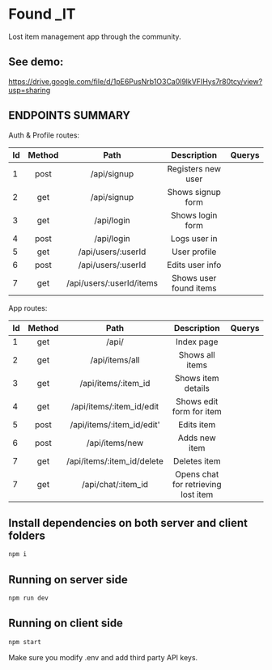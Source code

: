 # Found _IT
Lost item management app through the community.

## See demo: 
https://drive.google.com/file/d/1pE6PusNrb1O3Ca0l9lkVFIHys7r80tcy/view?usp=sharing

## ENDPOINTS SUMMARY

Auth & Profile routes:

|Id | Method  |  Path                     | Description                                      | Querys         |
|---|:-------:|:-------------------------:|:------------------------------------------------:|---------------:|
| 1 |post     |/api/signup                | Registers new user                               |                |
| 2 |get      |/api/signup                | Shows signup form                                |                |
| 3 |get      |/api/login                 | Shows login form                                 |                |
| 4 |post     |/api/login                 | Logs user in                                     |                |
| 5 |get      |/api/users/:userId         | User profile                                     |                |
| 6 |post     |/api/users/:userId         | Edits user info                                  |                |
| 7 |get      |/api/users/:userId/items   | Shows user found items          |                |


App routes:

|Id | Method  |  Path                      | Description                                      | Querys         |
|---|:-------:|:--------------------------:|:------------------------------------------------:|---------------:|
| 1 |get      |/api/                   | Index page                                       |                |
| 2 |get      |/api/items/all              | Shows all items                                  |                |
| 3 |get      |/api/items/:item_id         | Shows item details                               |                |
| 4 |get      |/api/items/:item_id/edit    | Shows edit form for item                         |                |
| 5 |post     |/api/items/:item_id/edit'   | Edits item                                       |                |
| 6 |post     |/api/items/new              | Adds new item                                    |                |
| 7 |get      |/api/items/:item_id/delete  | Deletes item                                     |                |
| 7 |get      |/api/chat/:item_id          | Opens chat for retrieving lost item              |                |






## Install dependencies on both server and client folders
```bash
npm i
```

## Running on server side
```bash
npm run dev
```

## Running on client side
```bash
npm start
```

Make sure you modify .env and add third party API keys.



